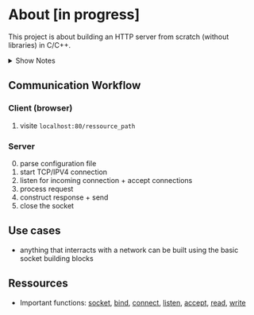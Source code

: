 # About [in progress]
This project is about building an HTTP server from scratch (without libraries) in C/C++.

<details>
<summary>Show Notes</summary>
# Terms
__The beginning of wisdom is the definition of terms -- Socrates__

> **ISO (Open System Interconnection)
model**

The Open Systems Interconnection model (OSI model) is a conceptual model that characterizes and standardizes the communication functions of a telecommunication or computing system without regard to its underlying internal structure and technology. 

Its goal is the interoperability of diverse communication systems with standard protocols. The model partitions a communication system into abstraction layers. The original version of the model defined seven layers.

__To implement HTTP, we only care about **4th Layer: Transport Layer**.__

> **Transport Layer**: 

The Transport layer is primarily responsible for ensuring that data is transferred from one point to another reliably and without errors. For example, the Transport layer makes sure data are sent and received in the correct sequence.

The Transport layer provides flow control and error handling, and participates in solving problems concerned with the transmission and reception of packets. Common examples of Transport layer protocols are Transmission Control Protocol (TCP), User Datagram Protocol (UDP) and Sequenced Packet Exchange (SPX).

Note from [RFC 2616](https://www.ietf.org/rfc/rfc2616.txt):
__ HTTP communication usually takes place over TCP/IP connections. The default port is TCP 80, but other ports can be used. This does not preclude HTTP from being implemented on top of any other protocol on the Internet, or on other networks. HTTP only presumes a reliable transport; any protocol that provides such guarantees can be used; the mapping of the HTTP/1.1 request and response structures onto the transport data units of the protocol in question is outside the scope of this specification. __

RFC
: A Request for Comments (RFC), in the context of [Internet governance](https://en.wikipedia.org/wiki/Internet_governance), is a type of publication from the [Internet Engineering Task Force](https://en.wikipedia.org/wiki/Internet_Engineering_Task_Force) (IETF) and the [Internet Society](https://en.wikipedia.org/wiki/Internet_Society)(ISOC), the principal technical development and standards-setting bodies for the [Internet](https://en.wikipedia.org/wiki/Internet).
An RFC is authored by engineers and computer scientists in the form of a memorandum describing methods, behaviors, research, or innovations applicable to the working of the Internet and Internet-connected systems. It is submitted either for peer review or to convey new concepts, information, or (occasionally) engineering humor. The IETF adopts some of the proposals published as RFCs as [Internet Standards](https://en.wikipedia.org/wiki/Internet_Standard). Request for Comments documents were invented by Steve Crocker in 1969 to help record unofficial notes on the development of ARPANET. RFCs have since become official documents of Internet [specifications](https://en.wikipedia.org/wiki/Specification_(technical_standard)), [communications protocols](https://en.wikipedia.org/wiki/Communication_protocol), procedures, and events.

__ To implement TCP, we have to learn TCP socket programming. __

> Socket:

A socket is the mechanism that most popular operating systems provide to give programs access to the network. It allows messages to be sent and received between applications (unrelated processes) on different networked machines.

- Sockets are the low level endpoint used for processing information accross a network
- Sockets are endpoints for communication.  
- A socket is identified by an IP address concatenated by a port number
- The server waits for incoming clients requests by listening to specified ports. Once a request is received, the server accepts a connection from the client socket to complete the connection.
- Servers implementing specific services (such as telnet, ftp, http) listen to well known ports. (a telnet server listens to port 23, an ftp server to port 21 and an http server to port 80).
- All ports below 1024 are considered well-known; we can use them to implement standard services
- common networking protocols like HTTP, or FTP rely on sockets underneath to make connections
- a socket is a two-way endpoint, you can both send and receive from a single socket. There is no such thing as just a client socket or a server socket

> IP:

Identifier for a computer or device on a network. Equivalent to its full name.

An IP determines the location of the server.

> Ports:

- A port number determines which service or program on that computer it wants to use. 

- port numbers use 2 bytes (16 bits). Meaning they can represent 65536 values.
- 3 catagories of port numbers:
| Port numbers | Description | Exemples |
| -- | -- | -- |
| 0 - 1023      | system or well-known ports| 80 & 443 (web pages), 21 (FTP), 25 (SMTP) |
| 1024 - 49 151 | user or registered ports. These ports can be registered by companies of developpers for a particular service. | 1102 (adobe), 1433 (Microsoft SQL server), 1416 (Novell), 1527 (Oracle)|
| 49 152 - 65 535   | dynamic or private ports. Client-side ports that are free to use. These are the ports that your computer assigns temporarily to itself during sessions. | while viewing a web page|

 The first two categories are used on a server. While the last one is for client, meaning our computer. Whenever our computer wants to use a service or program of another computer it assigns itself a port number of range category 3 to communicate.  

- a port number is always associated with an IP address 

> TCP/UDP: 

> HTTP: 

> Server: 

> Client: 

> HTTP Request: 

> HTTP: Response: 
</details>

## Communication Workflow
### Client (browser)
1. visite ``localhost:80/ressource_path``

### Server
0. parse configuration file
0. start TCP/IPV4 connection
2. listen for incoming connection + accept connections
4. process request
5. construct response + send
5. close the socket

## Use cases
- anything that interracts with a network can be built using the basic socket building blocks

## Ressources
- Important functions: [socket](https://pubs.opengroup.org/onlinepubs/9699919799/functions/socket.html), [bind](https://pubs.opengroup.org/onlinepubs/009695399/functions/bind.html), [connect](https://pubs.opengroup.org/onlinepubs/009695399/functions/connect.html), [listen](https://pubs.opengroup.org/onlinepubs/9699919799/functions/listen.html), [accept](https://pubs.opengroup.org/onlinepubs/9699919799.2013edition/functions/accept.html), [read](https://pubs.opengroup.org/onlinepubs/009604599/functions/read.html), [write](https://pubs.opengroup.org/onlinepubs/009696699/functions/write.html)